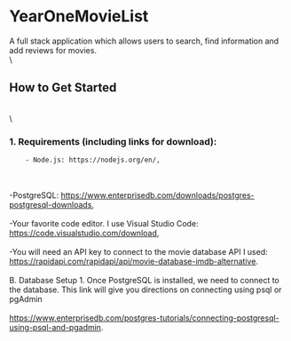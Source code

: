 # YearOneMovieList
A full stack application which allows users to search, find information and add reviews for movies.
\
\
## How to Get Started 
\
\

### 1.  Requirements (including links for download):
        - Node.js: https://nodejs.org/en/,
\
\
-PostgreSQL: https://www.enterprisedb.com/downloads/postgres-postgresql-downloads,
\
\
-Your favorite code editor.  I use Visual Studio Code:  https://code.visualstudio.com/download,
\
\
-You will need an API key to connect to the movie database API I used:  https://rapidapi.com/rapidapi/api/movie-database-imdb-alternative.
\
\
B. Database Setup
    1.  Once PostgreSQL is installed, we need to connect to the database.  This link will give you directions on connecting using psql or pgAdmin
    \
    \
        https://www.enterprisedb.com/postgres-tutorials/connecting-postgresql-using-psql-and-pgadmin.
